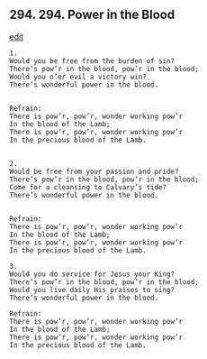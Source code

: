 
## 294.  294. Power in the Blood
[edit](https://docs.google.com/document/d/1mTyt3Y9m3E1i2lRy0NCETcleX4YcRe0r/edit?mode=html)






    1.
    Would you be free from the burden of sin?
    There’s pow’r in the blood, pow’r in the blood;
    Would you o’er evil a victory win?
    There’s wonderful power in the blood.


    Refrain:
    There is pow’r, pow’r, wonder working pow’r
    In the blood of the Lamb;
    There is pow’r, pow’r, wonder working pow’r
    In the precious blood of the Lamb.


    2.
    Would be free from your passion and pride?
    There’s pow’r in the blood, pow’r in the blood;
    Come for a cleansing to Calvary’s tide?
    There’s wonderful power in the blood.


    Refrain:
    There is pow’r, pow’r, wonder working pow’r
    In the blood of the Lamb;
    There is pow’r, pow’r, wonder working pow’r
    In the precious blood of the Lamb.

    3.
    Would you do service for Jesus your King?
    There’s pow’r in the blood, pow’r in the blood;
    Would you live daily His praises to sing?
    There’s wonderful power in the blood.

    Refrain:
    There is pow’r, pow’r, wonder working pow’r
    In the blood of the Lamb;
    There is pow’r, pow’r, wonder working pow’r
    In the precious blood of the Lamb.

